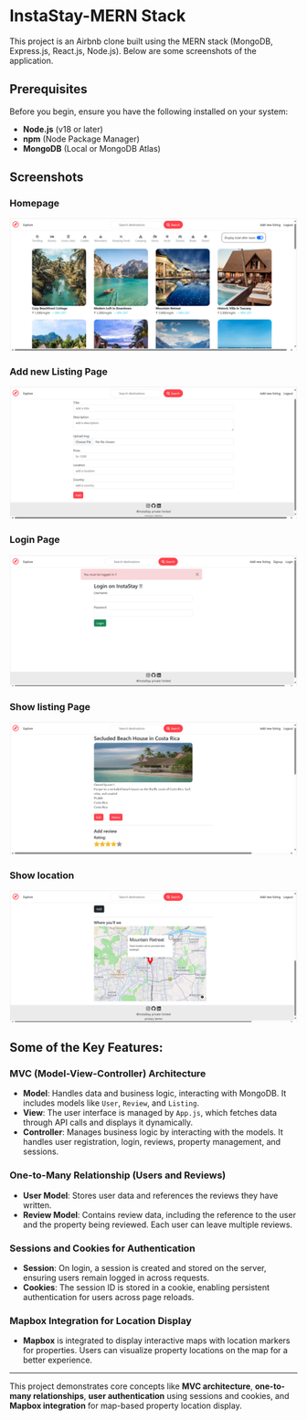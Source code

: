 # InstaStay-MERN Stack

This project is an Airbnb clone built using the MERN stack (MongoDB, Express.js, React.js, Node.js). Below are some screenshots of the application.

## Prerequisites

Before you begin, ensure you have the following installed on your system:

- **Node.js** (v18 or later)
- **npm** (Node Package Manager)
- **MongoDB** (Local or MongoDB Atlas)

## Screenshots

### Homepage

![Homepage Screenshot](screenshots/homepage.png)

### Add new Listing Page
![Add Listing Screenshot](screenshots/addnewlisting.png)

### Login Page
![Login Screenshot](screenshots/login.png)

### Show listing Page
![show Screenshot](screenshots/showlisting.png)

### Show location
![show Screenshot](screenshots/showlocation.png)

## Some of the Key Features:

### **MVC (Model-View-Controller) Architecture**

- **Model**: Handles data and business logic, interacting with MongoDB. It includes models like `User`, `Review`, and `Listing`.
- **View**: The user interface is managed by `App.js`, which fetches data through API calls and displays it dynamically.
- **Controller**: Manages business logic by interacting with the models. It handles user registration, login, reviews, property management, and sessions.

### **One-to-Many Relationship (Users and Reviews)**

- **User Model**: Stores user data and references the reviews they have written.
- **Review Model**: Contains review data, including the reference to the user and the property being reviewed. Each user can leave multiple reviews.

### **Sessions and Cookies for Authentication**

- **Session**: On login, a session is created and stored on the server, ensuring users remain logged in across requests.
- **Cookies**: The session ID is stored in a cookie, enabling persistent authentication for users across page reloads.

### **Mapbox Integration for Location Display**

- **Mapbox** is integrated to display interactive maps with location markers for properties. Users can visualize property locations on the map for a better experience.

---

This project demonstrates core concepts like **MVC architecture**, **one-to-many relationships**, **user authentication** using sessions and cookies, and **Mapbox integration** for map-based property location display.
